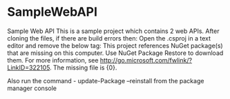 # SampleWebAPI
Sample Web API
This is a sample project which contains 2 web APIs. After cloning the files, if there are build errors then:
    Open the .csproj in a text editor and remove the below tag:
      <Target Name="EnsureNuGetPackageBuildImports" BeforeTargets="PrepareForBuild">
<PropertyGroup>
  <ErrorText>This project references NuGet package(s) that are missing on this computer. Use NuGet Package Restore to download them.  For more information, see http://go.microsoft.com/fwlink/?LinkID=322105. The missing file is {0}.</ErrorText>
</PropertyGroup>
<Error Condition="!Exists('..\..\..\Assemblies\NuGet\SpecFlow.Plus.Excel.1.4.2\build\SpecFlow.Plus.Excel.targets')" Text="$([System.String]::Format('$(ErrorText)', '..\..\..\Assemblies\NuGet\SpecFlow.Plus.Excel.1.4.2\build\SpecFlow.Plus.Excel.targets'))" />

Also run the command - update-Package –reinstall from the package manager console 
 
